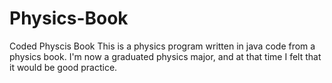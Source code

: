 # Physics-Book
Coded Physcis Book
This is a physics program written in java code from a physics book. I'm now a graduated physics major, and at that time I felt that it would be good practice.
